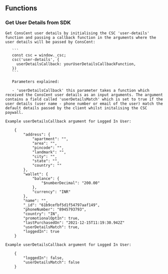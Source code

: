 ## Functions

### Get User Details from SDK

    Get ConsCent user details by initialising the CSC 'user-details' function and passing a callback function in the arguments where the user details will be passed by ConsCent:

       ```
       const csc = window._csc;
       csc('user-details', {
         userDetailsCallback: yourUserDetailsCallbackFunction,
       })
       ```

       Parameters explained:

       - 'userDetailsCallback' this parameter takes a function which received the ConsCent user details as an input arguments. The argument contains a field called 'userDetailsMatch' which is set to true if the user details (user name - phone number or email of the user) match the default details passed by the client whilst initalising the CSC paywall.

    Example userDetailsCallback argument for Logged In User:

        {
            "address": {
                "apartment": "",
                "area": "",
                "pincode": "",
                "landmark": "",
                "city": "",
                "state": "",
                "country": ""
            },
            "wallet": {
                "balance": {
                    "$numberDecimal": "200.00"
                },
                "currency": "INR"
            },
            "name": "",
            "_id": "61b9cefbf5d1f54797aaf149",
            "phoneNumber": "8945793793",
            "country": "IN",
            "promotionalOptIn": true,
            "lastPurchasedOn": "2021-12-15T11:19:30.942Z"
            "userDetailsMatch": true,
            "loggedIn": true
        }

    Example userDetailsCallback argument for Logged In User:

        {
            "loggedIn": false,
            "userDetailsMatch": false
        }
